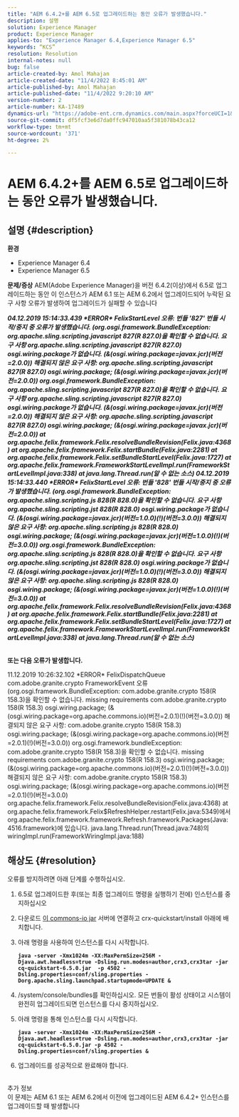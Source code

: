 ```yaml
---
title: "AEM 6.4.2+를 AEM 6.5로 업그레이드하는 동안 오류가 발생했습니다."
description: 설명
solution: Experience Manager
product: Experience Manager
applies-to: "Experience Manager 6.4,Experience Manager 6.5"
keywords: “KCS”
resolution: Resolution
internal-notes: null
bug: false
article-created-by: Amol Mahajan
article-created-date: "11/4/2022 8:45:01 AM"
article-published-by: Amol Mahajan
article-published-date: "11/4/2022 9:20:10 AM"
version-number: 2
article-number: KA-17489
dynamics-url: "https://adobe-ent.crm.dynamics.com/main.aspx?forceUCI=1&pagetype=entityrecord&etn=knowledgearticle&id=c239e0f7-1c5c-ed11-9561-6045bd006704"
source-git-commit: df5fcf3e6d7da0ffc947010aa5f381078b43ca12
workflow-type: tm+mt
source-wordcount: '371'
ht-degree: 2%

---
```


# AEM 6.4.2+를 AEM 6.5로 업그레이드하는 동안 오류가 발생했습니다.

## 설명 {#description}

<b>환경</b>
- Experience Manager 6.4
- Experience Manager 6.5

<b>문제/증상</b>
AEM(Adobe Experience Manager)을 버전 6.4.2(이상)에서 6.5로 업그레이드하는 동안 이 인스턴스가 AEM 6.1 또는 AEM 6.2에서 업그레이드되어 누락된 요구 사항 오류가 발생하여 업그레이드가 실패할 수 있습니다

<b>*04.12.2019 15:14:33.439 \*ERROR\* FelixStartLevel 오류: 번들 &#39;827&#39; 번들 시작/중지 중 오류가 발생했습니다. (org.osgi.framework.BundleException: org.apache.sling.scripting.javascript 827(R 827.0)을 확인할 수 없습니다. 요구 사항 org.apache.sling.scripting.javascript 827(R 827.0) osgi.wiring.package가 없습니다. (&amp;(osgi.wiring.package=javax.jcr)(버전=2.0.0)) 해결되지 않은 요구 사항: org.apache.sling.scripting.javascript 827(R 827.0) osgi.wiring.package; (&amp;(osgi.wiring.package=javax.jcr)(버전=2.0.0))*
*org.osgi.framework.BundleException: org.apache.sling.scripting.javascript 827(R 827.0)을 확인할 수 없습니다. 요구 사항 org.apache.sling.scripting.javascript 827(R 827.0) osgi.wiring.package가 없습니다. (&amp;(osgi.wiring.package=javax.jcr)(버전=2.0.0)) 해결되지 않은 요구 사항: org.apache.sling.scripting.javascript 827(R 827.0) osgi.wiring.package; (&amp;(osgi.wiring.package=javax.jcr)(버전=2.0.0))*
*at org.apache.felix.framework.Felix.resolveBundleRevision(Felix.java:4368)*
*at org.apache.felix.framework.Felix.startBundle(Felix.java:2281)*
*at org.apache.felix.framework.Felix.setBundleStartLevel(Felix.java:1727)*
*at org.apache.felix.framework.FrameworkStartLevelImpl.run(FrameworkStartLevelImpl.java:338)*
*at java.lang.Thread.run(알 수 없는 소스)*
*04.12.2019 15:14:33.440 \*ERROR\* FelixStartLevel 오류: 번들 &#39;828&#39; 번들 시작/중지 중 오류가 발생했습니다. (org.osgi.framework.BundleException: org.apache.sling.scripting.js 828(R 828.0)을 확인할 수 없습니다. 요구 사항 org.apache.sling.scripting.jst 828(R 828.0) osgi.wiring.package가 없습니다. (&amp;(osgi.wiring.package=javax.jcr)(버전=1.0.0)(!)(버전=3.0.0)) 해결되지 않은 요구 사항: org.apache.sling.scripting.js 828(R 828.0) osgi.wiring.package; (&amp;(osgi.wiring.package=javax.jcr)(버전=1.0.0)(!)(버전=3.0.0))*
*org.osgi.framework.BundleException: org.apache.sling.scripting.js 828(R 828.0)을 확인할 수 없습니다. 요구 사항 org.apache.sling.scripting.jst 828(R 828.0) osgi.wiring.package가 없습니다. (&amp;(osgi.wiring.package=javax.jcr)(버전=1.0.0)(!)(버전=3.0.0)) 해결되지 않은 요구 사항: org.apache.sling.scripting.js 828(R 828.0) osgi.wiring.package; (&amp;(osgi.wiring.package=javax.jcr)(버전=1.0.0)(!)(버전=3.0.0))*
*at org.apache.felix.framework.Felix.resolveBundleRevision(Felix.java:4368)*
*at org.apache.felix.framework.Felix.startBundle(Felix.java:2281)*
*at org.apache.felix.framework.Felix.setBundleStartLevel(Felix.java:1727)*
*at org.apache.felix.framework.FrameworkStartLevelImpl.run(FrameworkStartLevelImpl.java:338)*
*at java.lang.Thread.run(알 수 없는 소스)*

<br>또는 다음 오류가 발생합니다.</b>

11.12.2019 10:26:32.102 \*ERROR\* FelixDispatchQueue com.adobe.granite.crypto FrameworkEvent 오류(org.osgi.framework.BundleException: com.adobe.granite.crypto 158(R 158.3)을 확인할 수 없습니다. missing requirements com.adobe.granite.crypto 158(R 158.3) osgi.wiring.package; (&amp;(osgi.wiring.package=org.apache.commons.io)(버전=2.0.1)(!)(버전=3.0.0)) 해결되지 않은 요구 사항: com.adobe.granite.crypto 158(R 158.3) osgi.wiring.package; (&amp;(osgi.wiring.package=org.apache.commons.io)(버전=2.0.1)(!)(버전=3.0.0)) org.osgi.framework.bundleException: com.adobe.granite.crypto 158(R 158.3)을 확인할 수 없습니다. missing requirements com.adobe.granite.crypto 158(R 158.3) osgi.wiring.package; (&amp;(osgi.wiring.package=org.apache.commons.io)(버전=2.0.1)(!)(버전=3.0.0)) 해결되지 않은 요구 사항: com.adobe.granite.crypto 158(R 158.3) osgi.wiring.package; (&amp;(osgi.wiring.package=org.apache.commons.io)(버전=2.0.1)(!)(버전=3.0.0) org.apache.felix.framework.Felix.resolveBundleRevision(Felix.java:4368) at org.apache.felix.framework.Felix$RefreshHelper.restart(Felix.java:5349)에서 org.apache.felix.framework.framework.Refresh.framework.Packages(Java:4516.framework)에 있습니다. java.lang.Thread.run(Thread.java:748)의 wiringImpl.run(FrameworkWiringImpl.java:188)


## 해상도 {#resolution}

오류를 방지하려면 아래 단계를 수행하십시오.
1. 6.5로 업그레이드한 후(또는 최종 업그레이드 명령을 실행하기 전에) 인스턴스를 중지하십시오
2. 다운로드 [이 commons-io jar](https://repo1.maven.org/maven2/commons-io/commons-io/2.6/commons-io-2.6.jar) 서버에 연결하고 crx-quickstart/install 아래에 배치합니다.
3. 아래 명령을 사용하여 인스턴스를 다시 시작합니다.

   <b>`java -server -Xmx1024m -XX:MaxPermSize=256M -Djava.awt.headless=true -Dsling.run.modes=author,crx3,crx3tar -jar cq-quickstart-6.5.0.jar  -p 4502 -Dsling.properties=conf/sling.properties -Dorg.apache.sling.launchpad.startupmode=UPDATE &`</b>
4. /system/console/bundles를 확인하십시오. 모든 번들이 활성 상태이고 시스템이 완전히 업그레이드되면 인스턴스를 다시 중지하십시오.
5. 아래 명령을 통해 인스턴스를 다시 시작합니다.

   <b>`java -server -Xmx1024m -XX:MaxPermSize=256M -Djava.awt.headless=true -Dsling.run.modes=author,crx3,crx3tar -jar cq-quickstart-6.5.0.jar -p 4502 -Dsling.properties=conf/sling.properties &`</b>
6. 업그레이드를 성공적으로 완료해야 합니다.

<br>추가 정보<br>
이 문제는 AEM 6.1 또는 AEM 6.2에서 이전에 업그레이드된 AEM 6.4.2+ 인스턴스를 업그레이드할 때 발생합니다
